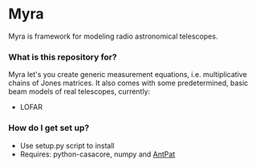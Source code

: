 # Myra #

Myra is framework for modeling radio astronomical telescopes.

### What is this repository for? ###

Myra let's you create generic measurement equations, i.e. multiplicative chains
of Jones matrices. It also comes with some predetermined, basic beam models of
real telescopes, currently:

* LOFAR

### How do I get set up? ###

* Use setup.py script to install
* Requires: python-casacore, numpy and [AntPat](https://github.com/2baOrNot2ba/AntPat)

